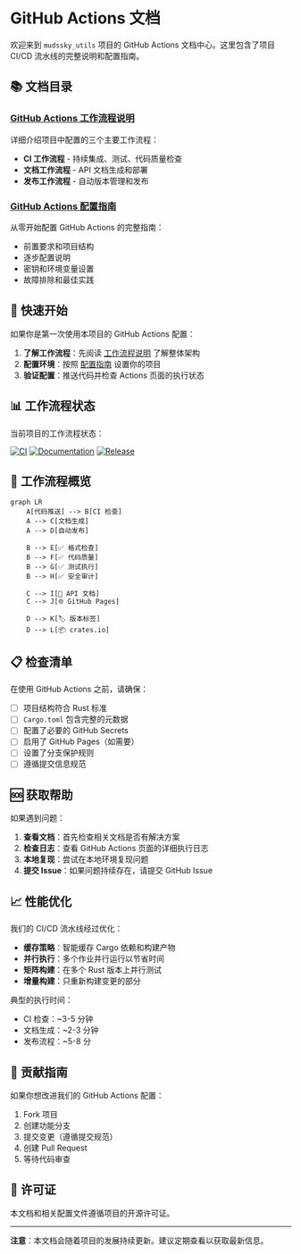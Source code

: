 # GitHub Actions 文档

欢迎来到 `mudssky_utils` 项目的 GitHub Actions 文档中心。这里包含了项目 CI/CD 流水线的完整说明和配置指南。

## 📚 文档目录

### [GitHub Actions 工作流程说明](./github-actions.md)
详细介绍项目中配置的三个主要工作流程：
- **CI 工作流程** - 持续集成、测试、代码质量检查
- **文档工作流程** - API 文档生成和部署
- **发布工作流程** - 自动版本管理和发布

### [GitHub Actions 配置指南](./setup-guide.md)
从零开始配置 GitHub Actions 的完整指南：
- 前置要求和项目结构
- 逐步配置说明
- 密钥和环境变量设置
- 故障排除和最佳实践

## 🚀 快速开始

如果你是第一次使用本项目的 GitHub Actions 配置：

1. **了解工作流程**：先阅读 [工作流程说明](./github-actions.md) 了解整体架构
2. **配置环境**：按照 [配置指南](./setup-guide.md) 设置你的项目
3. **验证配置**：推送代码并检查 Actions 页面的执行状态

## 📊 工作流程状态

当前项目的工作流程状态：

[![CI](https://github.com/mudssky/mudssky_utils/workflows/CI/badge.svg)](https://github.com/mudssky/mudssky_utils/actions/workflows/ci.yml)
[![Documentation](https://github.com/mudssky/mudssky_utils/workflows/Documentation/badge.svg)](https://github.com/mudssky/mudssky_utils/actions/workflows/docs.yml)
[![Release](https://github.com/mudssky/mudssky_utils/workflows/Release/badge.svg)](https://github.com/mudssky/mudssky_utils/actions/workflows/release.yml)

## 🔧 工作流程概览

```mermaid
graph LR
    A[代码推送] --> B[CI 检查]
    A --> C[文档生成]
    A --> D[自动发布]
    
    B --> E[✅ 格式检查]
    B --> F[✅ 代码质量]
    B --> G[✅ 测试执行]
    B --> H[✅ 安全审计]
    
    C --> I[📖 API 文档]
    C --> J[🌐 GitHub Pages]
    
    D --> K[🏷️ 版本标签]
    D --> L[📦 crates.io]
```

## 📋 检查清单

在使用 GitHub Actions 之前，请确保：

- [ ] 项目结构符合 Rust 标准
- [ ] `Cargo.toml` 包含完整的元数据
- [ ] 配置了必要的 GitHub Secrets
- [ ] 启用了 GitHub Pages（如需要）
- [ ] 设置了分支保护规则
- [ ] 遵循提交信息规范

## 🆘 获取帮助

如果遇到问题：

1. **查看文档**：首先检查相关文档是否有解决方案
2. **检查日志**：查看 GitHub Actions 页面的详细执行日志
3. **本地复现**：尝试在本地环境复现问题
4. **提交 Issue**：如果问题持续存在，请提交 GitHub Issue

## 📈 性能优化

我们的 CI/CD 流水线经过优化：

- **缓存策略**：智能缓存 Cargo 依赖和构建产物
- **并行执行**：多个作业并行运行以节省时间
- **矩阵构建**：在多个 Rust 版本上并行测试
- **增量构建**：只重新构建变更的部分

典型的执行时间：
- CI 检查：~3-5 分钟
- 文档生成：~2-3 分钟
- 发布流程：~5-8 分



## 🤝 贡献指南

如果你想改进我们的 GitHub Actions 配置：

1. Fork 项目
2. 创建功能分支
3. 提交变更（遵循提交规范）
4. 创建 Pull Request
5. 等待代码审查

## 📄 许可证

本文档和相关配置文件遵循项目的开源许可证。

---

**注意**：本文档会随着项目的发展持续更新。建议定期查看以获取最新信息。